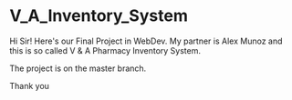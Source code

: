 # V_A_Inventory_System

Hi Sir! Here's our Final Project in WebDev. My partner is Alex Munoz and this is so called V & A Pharmacy Inventory System.

The project is on the master branch.

Thank you
